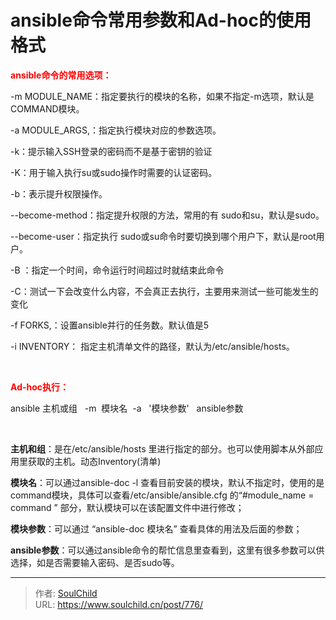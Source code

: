 # ansible命令常用参数和Ad-hoc的使用格式

<!--more-->
<span style="color: #ff0000;"><strong>ansible命令的常用选项：</strong></span>

-m MODULE_NAME：指定要执行的模块的名称，如果不指定-m选项，默认是COMMAND模块。

-a MODULE_ARGS,：指定执行模块对应的参数选项。

-k：提示输入SSH登录的密码而不是基于密钥的验证

-K：用于输入执行su或sudo操作时需要的认证密码。

-b：表示提升权限操作。

--become-method：指定提升权限的方法，常用的有 sudo和su，默认是sudo。

--become-user：指定执行 sudo或su命令时要切换到哪个用户下，默认是root用户。

-B ：指定一个时间，命令运行时间超过时就结束此命令

-C：测试一下会改变什么内容，不会真正去执行，主要用来测试一些可能发生的变化

-f FORKS,：设置ansible并行的任务数。默认值是5

-i INVENTORY： 指定主机清单文件的路径，默认为/etc/ansible/hosts。

&nbsp;

<span style="color: #ff0000;"><strong>Ad-hoc执行：</strong></span>

ansible 主机或组   -m  模块名  -a   '模块参数'   ansible参数

<b>  </b>

<b>主</b><b>机和</b><b>组</b>：是在/etc/ansible/hosts 里进行指定的部分。也可以使用脚本从外部应用里获取的主机。动态Inventory(清单)

<b>模</b><b>块</b><b>名</b>：可以通过ansible-doc -l 查看目前安装的模块，默认不指定时，使用的是command模块，具体可以查看/etc/ansible/ansible.cfg 的“#module_name = command ” 部分，默认模块可以在该配置文件中进行修改；

<b>模</b><b>块参</b><b>数</b>：可以通过 “ansible-doc 模块名” 查看具体的用法及后面的参数；

<b>ansible</b><b>参</b><b>数</b>：可以通过ansible命令的帮忙信息里查看到，这里有很多参数可以供选择，如是否需要输入密码、是否sudo等。


---

> 作者: [SoulChild](https://www.soulchild.cn)  
> URL: https://www.soulchild.cn/post/776/  

